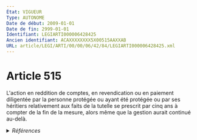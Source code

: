 ```yaml
---
État: VIGUEUR
Type: AUTONOME
Date de début: 2009-01-01
Date de fin: 2999-01-01
Identifiant: LEGIARTI000006428425
Ancien identifiant: ACAXXXXXXXX5X00515AAXXAB
URL: article/LEGI/ARTI/00/00/06/42/84/LEGIARTI000006428425.xml
---
```


<h1>Article 515</h1>

L'action en reddition de comptes, en revendication ou en paiement diligentée par
la personne protégée ou ayant été protégée ou par ses héritiers relativement aux
faits de la tutelle se prescrit par cinq ans à compter de la fin de la mesure,
alors même que la gestion aurait continué au-delà.


<details>
  <summary><em>Références</em></summary>

  <h2>Articles faisant référence à l'article</h2>
  
  <ul>
    <li>
      <a href="https://legal.tricoteuses.fr//redirection/LEGIARTI000006284899?vers=git&vers=legifrance">LOI n° 2007-308 du 5 mars 2007 portant réforme de la protection juridique des majeurs - article 8 ENTIEREMENT_MODIF</a> CREATION cible
    </li>
  </ul>
  
  <h2>Références faites par l'article</h2>
  
  <ul>
    <li>
      CODIFICATION source Loi 1803-03-14
    </li>
    <li>
      2007-03-05 CREATION source <a href="https://legal.tricoteuses.fr//redirection/LEGIARTI000006284899?vers=git&vers=legifrance">LOI n° 2007-308 du 5 mars 2007 portant réforme de la protection juridique des majeurs - article 8 ENTIEREMENT_MODIF</a>
    </li>
  </ul>
</details>
